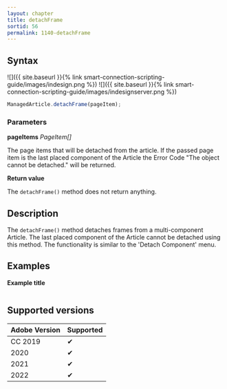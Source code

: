 ```yaml
---
layout: chapter
title: detachFrame
sortid: 56
permalink: 1140-detachFrame
---
```

## Syntax

![]({{ site.baseurl }}{% link smart-connection-scripting-guide/images/indesign.png %}) ![]({{ site.baseurl }}{% link smart-connection-scripting-guide/images/indesignserver.png %})
```javascript
ManagedArticle.detachFrame(pageItem);
```

### Parameters

**pageItems** *PageItem[]*

The page items that will be detached from the article. If the passed page item is the last placed component of the Article the Error Code "The object cannot be detached." will be returned.

**Return value**

The `detachFrame()` method does not return anything.

## Description

The `detachFrame()` method detaches frames from a multi-component Article. The last placed component of the Article cannot be detached using this method. The functionality is similar to the 'Detach Component' menu.

## Examples

**Example title**

```javascript

```

## Supported versions

| Adobe Version | Supported |
|---------------|---------|
| CC 2019       | ✔       |
| 2020          | ✔       |
| 2021          | ✔       |
| 2022          | ✔         |
